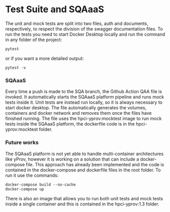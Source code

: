 # Test Suite and SQAaaS

The unit and mock tests are split into two files, auth and documents, respectively, to respect the division of the swagger documentation files. 
To run the tests you need to start Docker Desktop locally and run the command in any folder of the project:
```
pytest
```
or if you want a more detailed output:
```
pytest -v
```

### SQAaaS

Every time a push is made to the SQA branch, the Github Action QAA file is invoked. It automatically starts the SQAaaS platform pipeline and runs mock tests inside it. Unit tests are instead run locally, so it is always necessary to start docker desktop. The file automatically generates the volumes, containers and docker network and removes them once the files have finished running. The file uses the hpci-yprov:mocktest image to run mock tests inside the SQAaaS platform, the dockerfile code is in the hpci-yprov:mocktest folder.

### Future works

The SQAaaS platform is not yet able to handle multi-container architectures like yProv, however it is working on a solution that can include a docker-compose file. This approach has already been implemented and the code is contained in the docker-compose and dockerfile files in the root folder. To run it use the commands:
```
docker-compose build --no-cache
docker-compose up
```
There is also an image that allows you to run both unit tests and mock tests inside a single container and this is contained in the hpci-yprov:1.3 folder.
